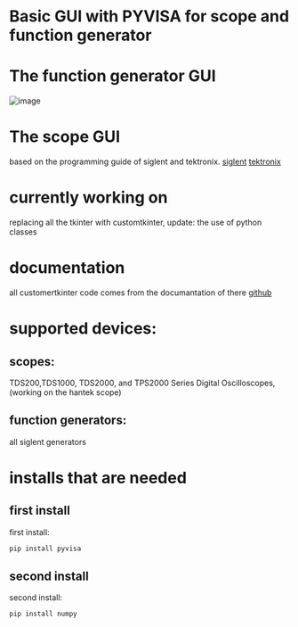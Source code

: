 # Basic GUI with PYVISA for scope and function generator
# The function generator GUI
![image](https://github.com/basktanios/PYVISA_SIGLENT/assets/108866346/6659647c-a9b3-4b3d-a9be-a50931a64af1)



# The scope GUI

based on the programming guide of siglent and tektronix.
[siglent](https://siglentna.com/USA_website_2014/Documents/Program_Material/SDG_ProgrammingGuide_PG_E03B.pdf)
[tektronix](https://www.tek.com/en/oscilloscope/tds1000-manual)


# currently working on 
replacing all the tkinter with customtkinter, update: the use of python classes

# documentation
all customertkinter code comes from the documantation of there [github](https://github.com/TomSchimansky/CustomTkinter)

# supported devices:
## scopes:
TDS200,TDS1000, TDS2000, and TPS2000 Series Digital Oscilloscopes, (working on the hantek scope)
## function generators: 
all siglent generators

# installs that are needed 
## first install
first install:
```bash
pip install pyvisa
```
## second install
second install:
```bash
pip install numpy 
```

